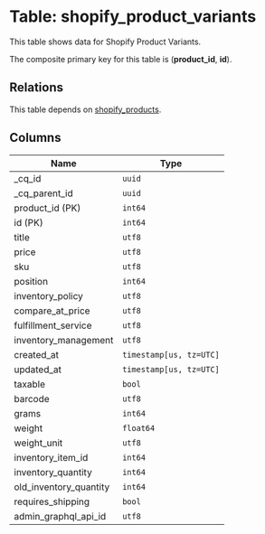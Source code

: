 # Table: shopify_product_variants

This table shows data for Shopify Product Variants.

The composite primary key for this table is (**product_id**, **id**).

## Relations

This table depends on [shopify_products](shopify_products.md).

## Columns

| Name          | Type          |
| ------------- | ------------- |
|_cq_id|`uuid`|
|_cq_parent_id|`uuid`|
|product_id (PK)|`int64`|
|id (PK)|`int64`|
|title|`utf8`|
|price|`utf8`|
|sku|`utf8`|
|position|`int64`|
|inventory_policy|`utf8`|
|compare_at_price|`utf8`|
|fulfillment_service|`utf8`|
|inventory_management|`utf8`|
|created_at|`timestamp[us, tz=UTC]`|
|updated_at|`timestamp[us, tz=UTC]`|
|taxable|`bool`|
|barcode|`utf8`|
|grams|`int64`|
|weight|`float64`|
|weight_unit|`utf8`|
|inventory_item_id|`int64`|
|inventory_quantity|`int64`|
|old_inventory_quantity|`int64`|
|requires_shipping|`bool`|
|admin_graphql_api_id|`utf8`|
